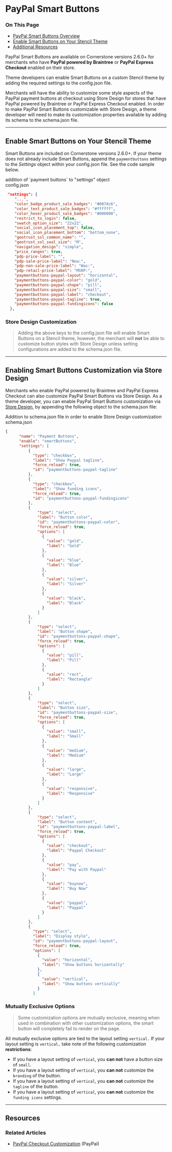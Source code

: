 <h1>PayPal Smart Buttons</h1>
<div class="otp" id="no-index">
	<h3> On This Page </h3>
	<ul>
		<li><a href="#paypal-smart_overview">PayPal Smart Buttons Overview</a></li>
    <li><a href="#paypal-smart_include-smart-buttons">Enable Smart Buttons on Your Stencil Theme</a></li>
    <li><a href="#paypal-smart_additional-resources">Additional Resources</a></li>
	</ul>
</div>

<a href='#paypal-smart_overview' aria-hidden='true' class='block-anchor'  id='paypal-smart_overview'><i aria-hidden='true' class='linkify icon'></i></a>

PayPal Smart Buttons are available on Cornerstone versions 2.6.0+ for merchants who have **PayPal powered by Braintree** or **PayPal Express Checkout** enabled on their store. 

Theme developers can enable Smart Buttons on a custom Stencil theme by adding the required settings to the <span class="fn">config.json</span> file. 

Merchants will have the ability to customize some style aspects of the PayPal payment buttons at checkout using Store Design for stores that have PayPal powered by Braintree or PayPal Express Checkout enabled. In order to make PayPal Smart Buttons customizable with Store Design, a theme developer will need to make its customization properties available by adding its schema to the <span class="fn">schema.json</span> file. 

---

<a href='#paypal-smart_include-smart-buttons' aria-hidden='true' class='block-anchor'  id='paypal-smart_include-smart-buttons'><i aria-hidden='true' class='linkify icon'></i></a>

## Enable Smart Buttons on Your Stencil Theme

Smart Buttons are included on Cornerstone versions 2.6.0+. If your theme does not already include Smart Buttons, append the `paymentbuttons` settings to the _Settings_ object within your <span class="fn">config.json</span> file. See the code sample below. 

<div class="HubBlock-header">
    <div class="HubBlock-header-title flex items-center">
        <div class="HubBlock-header-name">addition of `payment buttons` to "settings" object</div>
    </div><div class="HubBlock-header-subtitle">config.json</div>
</div>

<!--
title: "addition of `payment buttons` to "settings" object"
subtitle: "config.json"
lineNumbers: true
-->

```json
 "settings": {
    "...",
    "color_badge_product_sale_badges": "#007dc6",
    "color_text_product_sale_badges": "#ffffff",
    "color_hover_product_sale_badges": "#000000",
    "restrict_to_login": false,
    "swatch_option_size": "22x22",
    "social_icon_placement_top": false,
    "social_icon_placement_bottom": "bottom_none",
    "geotrust_ssl_common_name": "",
    "geotrust_ssl_seal_size": "M",
    "navigation_design": "simple",
    "price_ranges": true,
    "pdp-price-label": "",
    "pdp-sale-price-label": "Now:",
    "pdp-non-sale-price-label": "Was:",
    "pdp-retail-price-label": "MSRP:",
    "paymentbuttons-paypal-layout": "horizontal",
    "paymentbuttons-paypal-color": "gold",
    "paymentbuttons-paypal-shape": "pill",
    "paymentbuttons-paypal-size": "small",
    "paymentbuttons-paypal-label": "checkout",
    "paymentbuttons-paypal-tagline": true,
    "paymentbuttons-paypal-fundingicons": false
  },
```

<div class="HubBlock--callout">
<div class="CalloutBlock--warning">
<div class="HubBlock-content">
    
<!-- theme: warning -->

### Store Design Customization
> Adding the above keys to the <span class="fn">config.json</span> file will enable Smart Buttons on a Stencil theme, however, the merchant will **not** be able to customize button styles with Store Design unless setting configurations are added to the <span class="fn">schema.json</span> file.

</div>
</div>
</div>

---

## Enabling Smart Buttons Customization via Store Design

Merchants who enable PayPal powered by Braintree and PayPal Express Checkout can also customize PayPal Smart Buttons via Store Design. As a theme developer, you can enable PayPal Smart Buttons customization via [Store Design](/stencil-docs/stencil-theme-editor/schema-json-metadata), by appending the following object to the <span class="fn">schema.json</span> file:


<div class="HubBlock-header">
    <div class="HubBlock-header-title flex items-center">
        <div class="HubBlock-header-name">Addition to schema.json file in order to enable Store Design customization</div>
    </div><div class="HubBlock-header-subtitle">schema.json</div>
</div>

<!--
title: "Addition to schema.json file in order to enable Store Design customization"
subtitle: "schema.json"
lineNumbers: true
-->

```json
{
      "name": "Payment Buttons",
      "enable": "smartButtons",
      "settings": [
          {
            "type": "checkbox",
            "label": "Show Paypal tagline",
            "force_reload": true,
            "id": "paymentbuttons-paypal-tagline"
          },
          {
            "type": "checkbox",
            "label": "Show funding icons",
            "force_reload": true,
            "id": "paymentbuttons-paypal-fundingicons"
          },
          {
              "type": "select",
              "label": "Button color",
              "id": "paymentbuttons-paypal-color",
              "force_reload": true,
              "options": [
                {
                  "value": "gold",
                  "label": "Gold"
                },
                {
                  "value": "blue",
                  "label": "Blue"
                },
                {
                  "value": "silver",
                  "label": "Silver"
                },
                {
                  "value": "black",
                  "label": "Black"
                }
              ]
          },
          {
              "type": "select",
              "label": "Button shape",
              "id": "paymentbuttons-paypal-shape",
              "force_reload": true,
              "options": [
                {
                  "value": "pill",
                  "label": "Pill"
                },
                {
                  "value": "rect",
                  "label": "Rectangle"
                }
              ]
          },
          {
              "type": "select",
              "label": "Button size",
              "id": "paymentbuttons-paypal-size",
              "force_reload": true,
              "options": [
                {
                  "value": "small",
                  "label": "Small"
                },
                {
                  "value": "medium",
                  "label": "Medium"
                },
                {
                  "value": "large",
                  "label": "Large"
                },
                {
                  "value": "responsive",
                  "label": "Responsive"
                }
              ]
          },
          {
              "type": "select",
              "label": "Button content",
              "id": "paymentbuttons-paypal-label",
              "force_reload": true,
              "options": [
                {
                  "value": "checkout",
                  "label": "Paypal Checkout"
                },
                {
                  "value": "pay",
                  "label": "Pay with Paypal"
                },
                {
                  "value": "buynow",
                  "label": "Buy Now"
                },
                {
                  "value": "paypal",
                  "label": "Paypal"
                }
              ]
          },
          {
            "type": "select",
            "label": "Display style",
            "id": "paymentbuttons-paypal-layout",
            "force_reload": true,
            "options": [
              {
                "value": "horizontal",
                "label": "Show buttons horizontally"
              },
              {
                "value": "vertical",
                "label": "Show buttons vertically"
              }
            ]

```

<div class="HubBlock--callout">
<div class="CalloutBlock--error">
<div class="HubBlock-content">
    
<!-- theme: error -->

### Mutually Exclusive Options
> Some customization options are mutually exclusive, meaning when used in combination with other customization options, the smart button will completely fail to render on the page. 

All mutually exclusive options are tied to the layout setting `vertical.` If your layout setting is `vertical,` take note of the following customization **restrictions**:

* If you have a layout setting of `vertical`, you **can not** have a button size of `small`.
* If you have a layout setting of `vertical`, you **can not** customize the `branding` of the button.
* If you have a layout setting of `vertical`, you **can not** customize the `tagline` of the button.
* If you have a layout setting of `vertical`, you **can not** customize the `funding icons` settings.

</div>
</div>
</div>

---

<a href='#paypal-smart_additional-resources' aria-hidden='true' class='block-anchor'  id='paypal-smart_additional-resources'><i aria-hidden='true' class='linkify icon'></i></a>

## Resources

### Related Articles

* [PayPal Checkout Customization](https://developer.paypal.com/demo/checkout/#/pattern/checkout) (PayPal)


